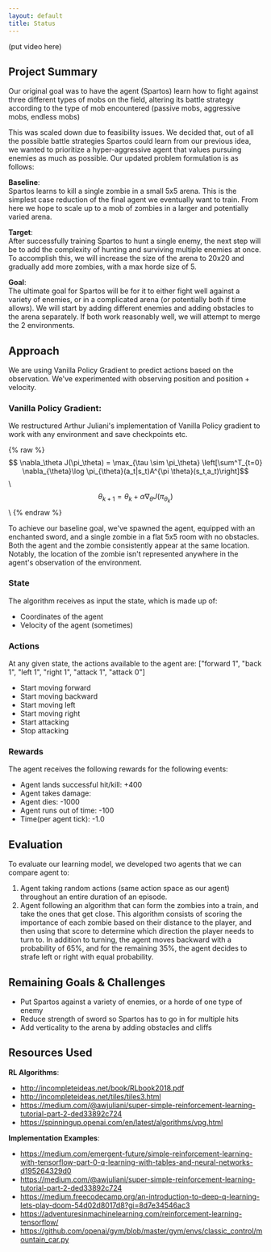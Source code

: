 ```yaml
---
layout: default
title: Status
---
```

(put video here)

## Project Summary
Our original goal was to have the agent (Spartos) learn how to fight against three different types of mobs on the field, altering its battle strategy according to the type of mob encountered (passive mobs, aggressive mobs, endless mobs)

This was scaled down due to feasibility issues. We decided that, out of all the possible battle strategies Spartos could learn from our previous idea, we wanted to prioritize a hyper-aggressive agent that values pursuing enemies as much as possible. Our updated problem formulation is as follows:

__Baseline__:<br>
Spartos learns to kill a single zombie in a small 5x5 arena. This is the simplest case reduction of the final agent we eventually want to train. From here we hope to scale up to a mob of zombies in a larger and potentially varied arena.

__Target__:<br>
After successfully training Spartos to hunt a single enemy, the next step will be to add the complexity of hunting and surviving multiple enemies at once. To accomplish this, we will increase the size of the arena to 20x20 and gradually add more zombies, with a max horde size of 5.

__Goal__:<br>
The ultimate goal for Spartos will be for it to either fight well against a variety of enemies, or in a complicated arena (or potentially both if time allows). We will start by adding different enemies and adding obstacles to the arena separately. If both work reasonably well, we will attempt to merge the 2 environments.

## Approach
We are using Vanilla Policy Gradient to predict actions based on the observation. We've experimented with observing position and position + velocity.


### Vanilla Policy Gradient:
We restructured Arthur Juliani's implementation of Vanilla Policy gradient to work with any environment and save checkpoints etc.

{% raw %}
$$ \nabla_\theta J(\pi_\theta) = \max_{\tau \sim  \pi_\theta} \left[\sum^T_{t=0} \nabla_{\theta}\log \pi_{\theta}(a_t|s_t)A^{\pi \theta}(s_t,a_t)\right]$$ \\
$$ \theta_{k+1} = \theta_k + \alpha \nabla_{\theta}J(\pi_{\theta_k}) $$ \\
{% endraw %}

To achieve our baseline goal, we've spawned the agent, equipped with an enchanted sword, and a single zombie in a flat 5x5 room with no obstacles. Both the agent and the zombie consistently appear at the same location. Notably, the location of the zombie isn't represented anywhere in the agent's observation of the environment.

### State
The algorithm receives as input the state, which is made up of:
- Coordinates of the agent
- Velocity of the agent (sometimes)

### Actions
At any given state, the actions available to the agent are:
["forward 1", "back 1", "left 1", "right 1", "attack 1", "attack 0"]
- Start moving forward
- Start moving backward
- Start moving left
- Start moving right
- Start attacking
- Stop attacking

### Rewards
The agent receives the following rewards for the following events:
- Agent lands successful hit/kill: +400
- Agent takes damage: 
- Agent dies: -1000
- Agent runs out of time: -100
- Time(per agent tick): -1.0

## Evaluation
To evaluate our learning model, we developed two agents that we can compare agent to:  
1. Agent taking random actions (same action space as our agent) throughout an entire duration of an episode.
2. Agent following an algorithm that can form the zombies into a train, and take the ones that get close. This algorithm consists of scoring the importance of each zombie based on their distance to the player, and then using that score to determine which direction the player needs to turn to. In addition to turning, the agent moves backward with a probability of 65%, and for the remaining 35%, the agent decides to strafe left or right with equal probability. 

## Remaining Goals & Challenges
- Put Spartos against a variety of enemies, or a horde of one type of enemy
- Reduce strength of sword so Spartos has to go in for multiple hits
- Add verticality to the arena by adding obstacles and cliffs

## Resources Used
__RL Algorithms__:<br>
- http://incompleteideas.net/book/RLbook2018.pdf
- http://incompleteideas.net/tiles/tiles3.html
- https://medium.com/@awjuliani/super-simple-reinforcement-learning-tutorial-part-2-ded33892c724
- https://spinningup.openai.com/en/latest/algorithms/vpg.html

__Implementation Examples__:<br>
- https://medium.com/emergent-future/simple-reinforcement-learning-with-tensorflow-part-0-q-learning-with-tables-and-neural-networks-d195264329d0
- https://medium.com/@awjuliani/super-simple-reinforcement-learning-tutorial-part-2-ded33892c724
- https://medium.freecodecamp.org/an-introduction-to-deep-q-learning-lets-play-doom-54d02d8017d8?gi=8d7e34546ac3
- https://adventuresinmachinelearning.com/reinforcement-learning-tensorflow/
- https://github.com/openai/gym/blob/master/gym/envs/classic_control/mountain_car.py
